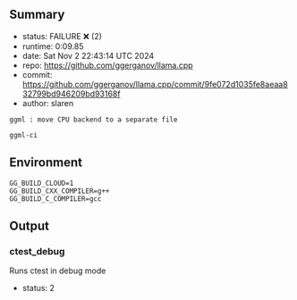 ## Summary

- status:  FAILURE ❌ (2)
- runtime: 0:09.85
- date:    Sat Nov  2 22:43:14 UTC 2024
- repo:    https://github.com/ggerganov/llama.cpp
- commit:  https://github.com/ggerganov/llama.cpp/commit/9fe072d1035fe8aeaa832799bd946209bd93168f
- author:  slaren
```
ggml : move CPU backend to a separate file

ggml-ci
```

## Environment

```
GG_BUILD_CLOUD=1
GG_BUILD_CXX_COMPILER=g++
GG_BUILD_C_COMPILER=gcc
```

## Output

### ctest_debug

Runs ctest in debug mode
- status: 2
```

```

